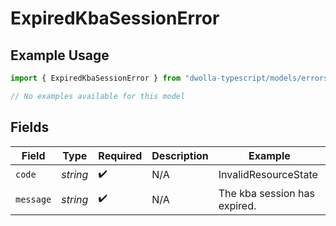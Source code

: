 # ExpiredKbaSessionError

## Example Usage

```typescript
import { ExpiredKbaSessionError } from "dwolla-typescript/models/errors";

// No examples available for this model
```

## Fields

| Field                        | Type                         | Required                     | Description                  | Example                      |
| ---------------------------- | ---------------------------- | ---------------------------- | ---------------------------- | ---------------------------- |
| `code`                       | *string*                     | :heavy_check_mark:           | N/A                          | InvalidResourceState         |
| `message`                    | *string*                     | :heavy_check_mark:           | N/A                          | The kba session has expired. |